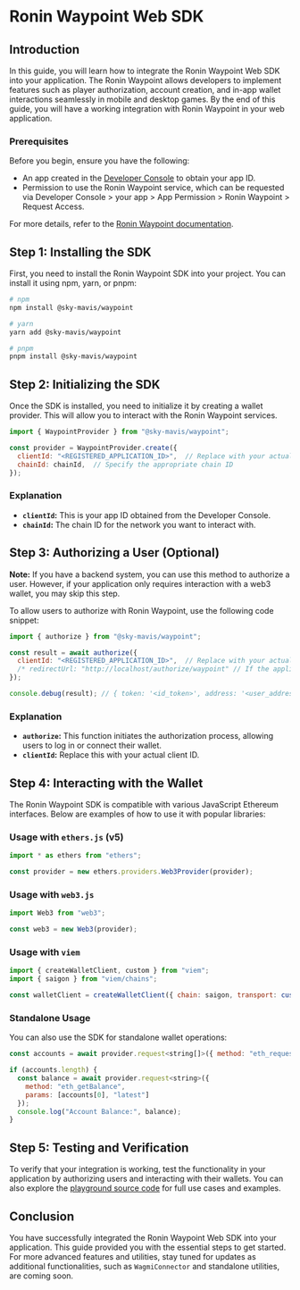 # Ronin Waypoint Web SDK

## Introduction

In this guide, you will learn how to integrate the Ronin Waypoint Web SDK into your application. The Ronin Waypoint allows developers to implement features such as player authorization, account creation, and in-app wallet interactions seamlessly in mobile and desktop games. By the end of this guide, you will have a working integration with Ronin Waypoint in your web application.

### Prerequisites

Before you begin, ensure you have the following:
- An app created in the [Developer Console](https://developers.skymavis.com/console/) to obtain your app ID.
- Permission to use the Ronin Waypoint service, which can be requested via Developer Console > your app > App Permission > Ronin Waypoint > Request Access.

For more details, refer to the [Ronin Waypoint documentation](https://docs.skymavis.com/mavis/mavis-id/guides/get-started).

## Step 1: Installing the SDK

First, you need to install the Ronin Waypoint SDK into your project. You can install it using npm, yarn, or pnpm:

```bash
# npm
npm install @sky-mavis/waypoint

# yarn
yarn add @sky-mavis/waypoint

# pnpm
pnpm install @sky-mavis/waypoint
```

## Step 2: Initializing the SDK

Once the SDK is installed, you need to initialize it by creating a wallet provider. This will allow you to interact with the Ronin Waypoint services.

```javascript
import { WaypointProvider } from "@sky-mavis/waypoint";

const provider = WaypointProvider.create({
  clientId: "<REGISTERED_APPLICATION_ID>",  // Replace with your actual app ID
  chainId: chainId,  // Specify the appropriate chain ID
});
```

### Explanation

- **`clientId`:** This is your app ID obtained from the Developer Console.
- **`chainId`:** The chain ID for the network you want to interact with.

## Step 3: Authorizing a User (Optional)

**Note:** If you have a backend system, you can use this method to authorize a user. However, if your application only requires interaction with a web3 wallet, you may skip this step.

To allow users to authorize with Ronin Waypoint, use the following code snippet:

```javascript
import { authorize } from "@sky-mavis/waypoint";

const result = await authorize({
  clientId: "<REGISTERED_APPLICATION_ID>",  // Replace with your actual client ID
  /* redirectUrl: "http://localhost/authorize/waypoint" // If the application want the redirect authorize */
});

console.debug(result); // { token: '<id_token>', address: '<user_address>' }
```

### Explanation
- **`authorize`:** This function initiates the authorization process, allowing users to log in or connect their wallet.
- **`clientId`:** Replace this with your actual client ID.

## Step 4: Interacting with the Wallet

The Ronin Waypoint SDK is compatible with various JavaScript Ethereum interfaces. Below are examples of how to use it with popular libraries:

### Usage with `ethers.js` (v5)

```javascript
import * as ethers from "ethers";

const provider = new ethers.providers.Web3Provider(provider);
```

### Usage with `web3.js`

```javascript
import Web3 from "web3";

const web3 = new Web3(provider);
```

### Usage with `viem`

```javascript
import { createWalletClient, custom } from "viem";
import { saigon } from "viem/chains";

const walletClient = createWalletClient({ chain: saigon, transport: custom(provider) });
```

### Standalone Usage

You can also use the SDK for standalone wallet operations:

```javascript
const accounts = await provider.request<string[]>({ method: "eth_requestAccounts" });

if (accounts.length) {
  const balance = await provider.request<string>({
    method: "eth_getBalance",
    params: [accounts[0], "latest"]
  });
  console.log("Account Balance:", balance);
}
```

## Step 5: Testing and Verification

To verify that your integration is working, test the functionality in your application by authorizing users and interacting with their wallets. You can also explore the [playground source code](https://github.com/skymavis/waypoint-js/tree/main/apps/playground) for full use cases and examples.

## Conclusion

You have successfully integrated the Ronin Waypoint Web SDK into your application. This guide provided you with the essential steps to get started. For more advanced features and utilities, stay tuned for updates as additional functionalities, such as `WagmiConnector` and standalone utilities, are coming soon.
